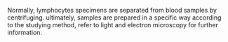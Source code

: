 Normally, lymphocytes specimens are separated from blood samples by centrifuging. ultimately, samples are prepared in a specific way according to the studying method, refer to light and electron microscopy for further information.